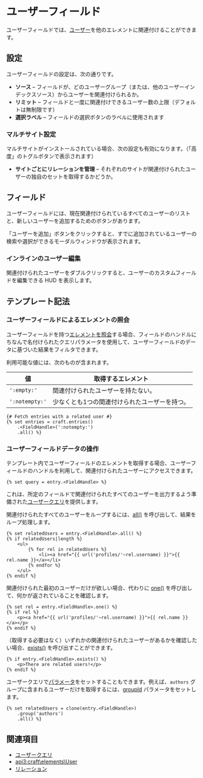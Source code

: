 # ユーザーフィールド

ユーザーフィールドでは、[ユーザー](users.md)を他のエレメントに関連付けることができます。

## 設定

ユーザーフィールドの設定は、次の通りです。

- **ソース** – フィールドが、どのユーザーグループ（または、他のユーザーインデックスソース）からユーザーを関連付けられるか。
- **リミット** – フィールドと一度に関連付けできるユーザー数の上限（デフォルトは無制限です）
- **選択ラベル** – フィールドの選択ボタンのラベルに使用されます

### マルチサイト設定

マルチサイトがインストールされている場合、次の設定も有効になります。（「高度」のトグルボタンで表示されます）

- **サイトごとにリレーションを管理** – それぞれのサイトが関連付けられたユーザーの独自のセットを取得するかどうか。

## フィールド

ユーザーフィールドには、現在関連付けられているすべてのユーザーのリストと、新しいユーザーを追加するためのボタンがあります。

「ユーザーを追加」ボタンをクリックすると、すでに追加されているユーザーの検索や選択ができるモーダルウィンドウが表示されます。

### インラインのユーザー編集

関連付けられたユーザーをダブルクリックすると、ユーザーのカスタムフィールドを編集できる HUD を表示します。

## テンプレート記法

### ユーザーフィールドによるエレメントの照会

ユーザーフィールドを持つ[エレメントを照会](dev/element-queries/README.md)する場合、フィールドのハンドルにちなんで名付けられたクエリパラメータを使用して、ユーザーフィールドのデータに基づいた結果をフィルタできます。

利用可能な値には、次のものが含まれます。

| 値              | 取得するエレメント               |
| -------------- | ----------------------- |
| `':empty:'`    | 関連付けられたユーザーを持たない。       |
| `':notempty:'` | 少なくとも1つの関連付けられたユーザーを持つ。 |

```twig
{# Fetch entries with a related user #}
{% set entries = craft.entries()
    .<FieldHandle>(':notempty:')
    .all() %}
```

### ユーザーフィールドデータの操作

テンプレート内でユーザーフィールドのエレメントを取得する場合、ユーザーフィールドのハンドルを利用して、関連付けられたユーザーにアクセスできます。

```twig
{% set query = entry.<FieldHandle> %}
```

これは、所定のフィールドで関連付けられたすべてのユーザーを出力するよう準備された[ユーザークエリ](dev/element-queries/user-queries.md)を提供します。

関連付けられたすべてのユーザーをループするには、[all()](api3:craft\db\Query::all()) を呼び出して、結果をループ処理します。

```twig
{% set relatedUsers = entry.<FieldHandle>.all() %}
{% if relatedUsers|length %}
    <ul>
        {% for rel in relatedUsers %}
            <li><a href="{{ url('profiles/'~rel.username) }}">{{ rel.name }}</a></li>
        {% endfor %}
    </ul>
{% endif %}
```

関連付けられた最初のユーザーだけが欲しい場合、代わりに [one()](api3:craft\db\Query::one()) を呼び出して、何かが返されていることを確認します。

```twig
{% set rel = entry.<FieldHandle>.one() %}
{% if rel %}
    <p><a href="{{ url('profiles/'~rel.username) }}">{{ rel.name }}</a></p>
{% endif %}
```

（取得する必要はなく）いずれかの関連付けられたユーザーがあるかを確認したい場合、[exists()](api3:craft\db\Query::exists()) を呼び出すことができます。

```twig
{% if entry.<FieldHandle>.exists() %}
    <p>There are related users!</p>
{% endif %}
```

ユーザークエリで[パラメータ](dev/element-queries/user-queries.md#parameters)をセットすることもできます。例えば、`authors` グループに含まれるユーザーだけを取得するには、[groupId](dev/element-queries/user-queries.md#groupid) パラメータをセットします。

```twig
{% set relatedUsers = clone(entry.<FieldHandle>)
    .group('authors')
    .all() %}
```

## 関連項目

* [ユーザークエリ](dev/element-queries/user-queries.md)
* <api3:craft\elements\User>
* [リレーション](relations.md)

